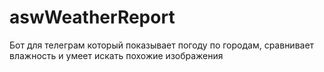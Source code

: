 # aswWeatherReport
Бот для телеграм который показывает погоду по городам, сравнивает влажность и умеет искать похожие изображения
